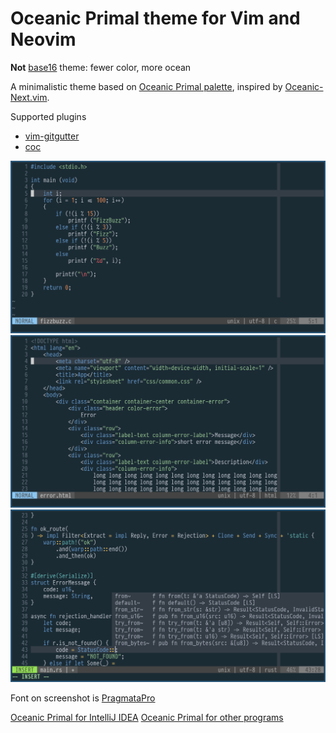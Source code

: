 # Oceanic Primal theme for Vim and Neovim

**Not** [base16](http://chriskempson.com/projects/base16/) theme: fewer color, more ocean

A minimalistic theme based on [Oceanic Primal palette](https://github.com/oceanic-primal/palette), inspired by [Oceanic-Next.vim](https://github.com/mhartington/oceanic-next).

Supported plugins

-   [vim-gitgutter](https://github.com/airblade/vim-gitgutter)
-   [coc](https://github.com/neoclide/coc.nvim)

![Screenshot](oceanic-primal-vim-0.png)
![Screenshot](oceanic-primal-vim-1.png)
![Screenshot](oceanic-primal-vim-2.png)

Font on screenshot is [PragmataPro](https://fsd.it/shop/fonts/pragmatapro/)

[Oceanic Primal for IntelliJ IDEA](https://github.com/barlog-m/oceanic-primal-idea)
[Oceanic Primal for other programs](https://github.com/barlog-m/oceanic-primal)
